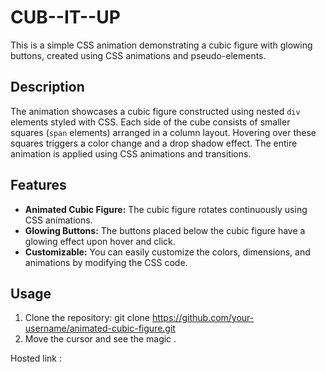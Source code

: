 # CUB--IT--UP

This is a simple CSS animation demonstrating a cubic figure with glowing buttons, created using CSS animations and pseudo-elements.

## Description

The animation showcases a cubic figure constructed using nested `div` elements styled with CSS. Each side of the cube consists of smaller squares (`span` elements) arranged in a column layout. Hovering over these squares triggers a color change and a drop shadow effect. The entire animation is applied using CSS animations and transitions.

## Features

- **Animated Cubic Figure:** The cubic figure rotates continuously using CSS animations.
- **Glowing Buttons:** The buttons placed below the cubic figure have a glowing effect upon hover and click.
- **Customizable:** You can easily customize the colors, dimensions, and animations by modifying the CSS code.

## Usage

1. Clone the repository:
   git clone https://github.com/your-username/animated-cubic-figure.git
2. Move the cursor and see the magic .


Hosted link : 

